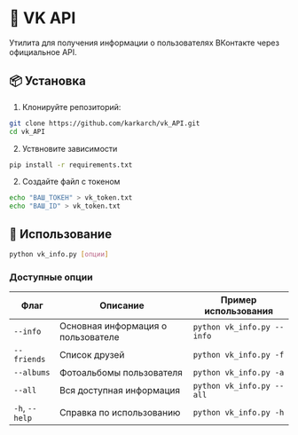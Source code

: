 # 🦊 VK  API

Утилита для получения информации о пользователях ВКонтакте через официальное API.


## 📦 Установка

1. Клонируйте репозиторий:
```bash
git clone https://github.com/karkarch/vk_API.git
cd vk_API
```
2. Уствновите зависимости
```bash
pip install -r requirements.txt
```
2. Создайте файл с токеном
```bash
echo "ВАШ_ТОКЕН" > vk_token.txt
echo "ВАШ_ID" > vk_token.txt
```

## 🚀 Использование
```bash
python vk_info.py [опции]
```
### Доступные опции

| Флаг         | Описание                          | Пример использования           |
|--------------|-----------------------------------|---------------------------------|
| `--info`     | Основная информация о пользователе | `python vk_info.py --info`      |
| `--friends`  | Список друзей                     | `python vk_info.py -f`          |
| `--albums`   | Фотоальбомы пользователя          | `python vk_info.py -a`          |
| `--all`      | Вся доступная информация          | `python vk_info.py --all`       |
| `-h`, `--help` | Справка по использованию          | `python vk_info.py -h`          |